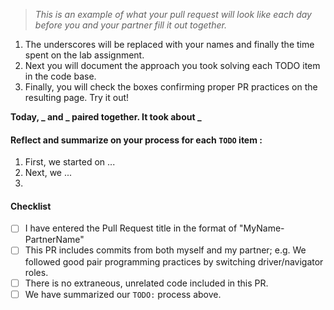 >_This is an example of what your pull request will look like each day before you and your partner fill it out together._  
  1. The underscores will be replaced with your names and finally the time spent on the lab assignment.  
  2. Next you will document the approach you took solving each TODO item in the code base.  
  3. Finally, you will check the boxes confirming proper PR practices on the resulting page. Try it out!

**Today, _ and _ paired together. It took about _**

#### Reflect and summarize on your process for each `TODO` item :  
  1. First, we started on ...
  2. Next, we ...
  3. 

#### Checklist
- [ ] I have entered the Pull Request title in the format of "MyName-PartnerName"
- [ ] This PR includes commits from both myself and my partner; e.g. We followed good pair programming practices by switching driver/navigator roles.
- [ ] There is no extraneous, unrelated code included in this PR.
- [ ] We have summarized our `TODO:` process above.
